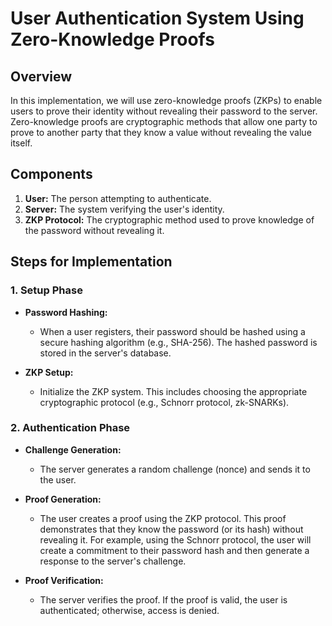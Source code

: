 # User Authentication System Using Zero-Knowledge Proofs

## Overview
In this implementation, we will use zero-knowledge proofs (ZKPs) to enable users to prove their identity without revealing their password to the server. Zero-knowledge proofs are cryptographic methods that allow one party to prove to another party that they know a value without revealing the value itself.

## Components
1. **User:** The person attempting to authenticate.
2. **Server:** The system verifying the user's identity.
3. **ZKP Protocol:** The cryptographic method used to prove knowledge of the password without revealing it.

## Steps for Implementation

### 1. Setup Phase
- **Password Hashing:**
  - When a user registers, their password should be hashed using a secure hashing algorithm (e.g., SHA-256). The hashed password is stored in the server's database.

- **ZKP Setup:**
  - Initialize the ZKP system. This includes choosing the appropriate cryptographic protocol (e.g., Schnorr protocol, zk-SNARKs).

### 2. Authentication Phase
- **Challenge Generation:**
  - The server generates a random challenge (nonce) and sends it to the user.

- **Proof Generation:**
  - The user creates a proof using the ZKP protocol. This proof demonstrates that they know the password (or its hash) without revealing it. For example, using the Schnorr protocol, the user will create a commitment to their password hash and then generate a response to the server's challenge.

- **Proof Verification:**
  - The server verifies the proof. If the proof is valid, the user is authenticated; otherwise, access is denied.
